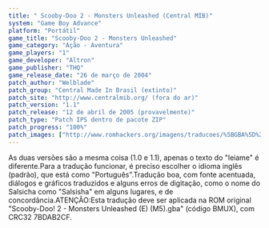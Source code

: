 ```yaml
---
title: " Scooby-Doo 2 - Monsters Unleashed (Central MIB)"
system: "Game Boy Advance"
platform: "Portátil"
game_title: "Scooby-Doo 2 - Monsters Unleashed"
game_category: "Ação - Aventura"
game_players: "1"
game_developer: "Altron"
game_publisher: "THQ"
game_release_date: "26 de março de 2004"
patch_author: "Welblade"
patch_group: "Central Made In Brasil (extinto)"
patch_site: "http://www.centralmib.org/ (fora do ar)"
patch_version: "1.1"
patch_release: "12 de abril de 2005 (provavelmente)"
patch_type: "Patch IPS dentro de pacote ZIP"
patch_progress: "100%"
patch_images: ["http://www.romhackers.org/imagens/traducoes/%5BGBA%5D%20Scooby-Doo%202%20-%20Monsters%20Unleashed%20-%20Central%20MIB%20-%201.png","http://www.romhackers.org/imagens/traducoes/%5BGBA%5D%20Scooby-Doo%202%20-%20Monsters%20Unleashed%20-%20Central%20MIB%20-%202.png","http://www.romhackers.org/imagens/traducoes/%5BGBA%5D%20Scooby-Doo%202%20-%20Monsters%20Unleashed%20-%20Central%20MIB%20-%203.png"]
---
```

As duas versões são a mesma coisa (1.0 e 1.1), apenas o texto do "leiame" é diferente.Para a tradução funcionar, é preciso escolher o idioma inglês (padrão), que está como "Português".Tradução boa, com fonte acentuada, diálogos e gráficos traduzidos e alguns erros de digitação, como o nome do Salsicha como "Salsisha" em alguns lugares, e de concordância.ATENÇÃO:Esta tradução deve ser aplicada na ROM original "Scooby-Doo! 2 - Monsters Unleashed (E) (M5).gba" (código BMUX), com CRC32 7BDAB2CF.